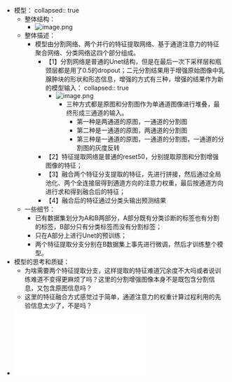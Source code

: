 - 模型：
  collapsed:: true
	- 整体结构：
		- ![image.png](../assets/image_1662965688922_0.png)
	- 整体描述：
		- 模型由分割网络、两个并行的特征提取网络、基于通道注意力的特征聚合网络、分类网络这四个部分组成。
			- 【1】分割网络是普通的Unet结构，但是在最后一次下采样层和瓶颈层都是用了0.5的dropout；二元分割结果用于增强原始图像中乳腺肿块的形状和形态信息，增强的方式有三种，增强的结果作为新的模型输入：
			  collapsed:: true
				- ![image.png](../assets/image_1662966640175_0.png)
					- 三种方式都是原图和分割图作为单通道图像进行堆叠，最终形成三通道的输入。
						- 第一种是两通道的原图，一通道的分割图
						- 第二种是一通道的原图，两通道的分割图
						- 第三种是一通道的原图，一通道的分割图，一通道的分割图的灰度反转
			- 【2】特征提取网络是普通的reset50，分别提取原图和分割增强图像的特征；
			- 【3】融合两个特征分支提取的特征，先进行拼接，然后通过全局池化、两个全连接层得到通道方向的注意力权重，最后按通道方向进行求和得到融合后的特征；
			- 【4】融合后的特征通过分类头输出预测结果
	- 一些细节：
		- 已有数据集划分为A和B两部分，A部分既有分类诊断的标签也有分割的标签，B部分只有分类标签而没有分割标签；
		- 只在A部分上进行Unet的预训练；
		- 两个特征提取分支分别在B数据集上事先进行微调，然后才训练整个模型。
- 模型的思考和质疑：
	- 为啥需要两个特征提取分支，这样提取的特征难道冗余度不大吗或者说训练难道不变得更麻烦了吗？这里的分割增强图像本身不是既包含分割信息，又包含原图信息吗？
	- 这里的特征融合方式感觉过于简单，通道注意力的权重计算过程利用的先验信息太少了，不是吗？
- ![2022 Segmentation information with attention integration for classification of breast tumor in ultrasound image.pdf](../assets/2022_Segmentation_information_with_attention_integration_for_classification_of_breast_tumor_in_ultrasound_image_1670402826300_0.pdf)